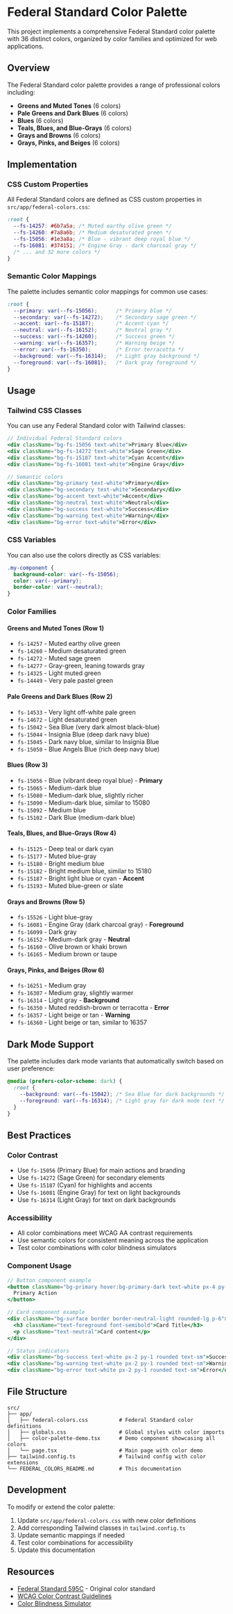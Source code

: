 # Federal Standard Color Palette

This project implements a comprehensive Federal Standard color palette with 36 distinct colors, organized by color families and optimized for web applications.

## Overview

The Federal Standard color palette provides a range of professional colors including:
- **Greens and Muted Tones** (6 colors)
- **Pale Greens and Dark Blues** (6 colors) 
- **Blues** (6 colors)
- **Teals, Blues, and Blue-Grays** (6 colors)
- **Grays and Browns** (6 colors)
- **Grays, Pinks, and Beiges** (6 colors)

## Implementation

### CSS Custom Properties

All Federal Standard colors are defined as CSS custom properties in `src/app/federal-colors.css`:

```css
:root {
  --fs-14257: #6b7a5a; /* Muted earthy olive green */
  --fs-14260: #7a8a6b; /* Medium desaturated green */
  --fs-15056: #1e3a8a; /* Blue - vibrant deep royal blue */
  --fs-16081: #374151; /* Engine Gray - dark charcoal gray */
  /* ... and 32 more colors */
}
```

### Semantic Color Mappings

The palette includes semantic color mappings for common use cases:

```css
:root {
  --primary: var(--fs-15056);      /* Primary blue */
  --secondary: var(--fs-14272);    /* Secondary sage green */
  --accent: var(--fs-15187);       /* Accent cyan */
  --neutral: var(--fs-16152);      /* Neutral gray */
  --success: var(--fs-14260);      /* Success green */
  --warning: var(--fs-16357);      /* Warning beige */
  --error: var(--fs-16350);        /* Error terracotta */
  --background: var(--fs-16314);   /* Light gray background */
  --foreground: var(--fs-16081);   /* Dark gray foreground */
}
```

## Usage

### Tailwind CSS Classes

You can use any Federal Standard color with Tailwind classes:

```jsx
// Individual Federal Standard colors
<div className="bg-fs-15056 text-white">Primary Blue</div>
<div className="bg-fs-14272 text-white">Sage Green</div>
<div className="bg-fs-15187 text-white">Cyan Accent</div>
<div className="bg-fs-16081 text-white">Engine Gray</div>

// Semantic colors
<div className="bg-primary text-white">Primary</div>
<div className="bg-secondary text-white">Secondary</div>
<div className="bg-accent text-white">Accent</div>
<div className="bg-neutral text-white">Neutral</div>
<div className="bg-success text-white">Success</div>
<div className="bg-warning text-white">Warning</div>
<div className="bg-error text-white">Error</div>
```

### CSS Variables

You can also use the colors directly as CSS variables:

```css
.my-component {
  background-color: var(--fs-15056);
  color: var(--primary);
  border-color: var(--neutral);
}
```

### Color Families

#### Greens and Muted Tones (Row 1)
- `fs-14257` - Muted earthy olive green
- `fs-14260` - Medium desaturated green
- `fs-14272` - Muted sage green
- `fs-14277` - Gray-green, leaning towards gray
- `fs-14325` - Light muted green
- `fs-14449` - Very pale pastel green

#### Pale Greens and Dark Blues (Row 2)
- `fs-14533` - Very light off-white pale green
- `fs-14672` - Light desaturated green
- `fs-15042` - Sea Blue (very dark almost black-blue)
- `fs-15044` - Insignia Blue (deep dark navy blue)
- `fs-15045` - Dark navy blue, similar to Insignia Blue
- `fs-15050` - Blue Angels Blue (rich deep navy blue)

#### Blues (Row 3)
- `fs-15056` - Blue (vibrant deep royal blue) - **Primary**
- `fs-15065` - Medium-dark blue
- `fs-15080` - Medium-dark blue, slightly richer
- `fs-15090` - Medium-dark blue, similar to 15080
- `fs-15092` - Medium blue
- `fs-15102` - Dark Blue (medium-dark blue)

#### Teals, Blues, and Blue-Grays (Row 4)
- `fs-15125` - Deep teal or dark cyan
- `fs-15177` - Muted blue-gray
- `fs-15180` - Bright medium blue
- `fs-15182` - Bright medium blue, similar to 15180
- `fs-15187` - Bright light blue or cyan - **Accent**
- `fs-15193` - Muted blue-green or slate

#### Grays and Browns (Row 5)
- `fs-15526` - Light blue-gray
- `fs-16081` - Engine Gray (dark charcoal gray) - **Foreground**
- `fs-16099` - Dark gray
- `fs-16152` - Medium-dark gray - **Neutral**
- `fs-16160` - Olive brown or khaki brown
- `fs-16165` - Medium brown or taupe

#### Grays, Pinks, and Beiges (Row 6)
- `fs-16251` - Medium gray
- `fs-16307` - Medium gray, slightly warmer
- `fs-16314` - Light gray - **Background**
- `fs-16350` - Muted reddish-brown or terracotta - **Error**
- `fs-16357` - Light beige or tan - **Warning**
- `fs-16360` - Light beige or tan, similar to 16357

## Dark Mode Support

The palette includes dark mode variants that automatically switch based on user preference:

```css
@media (prefers-color-scheme: dark) {
  :root {
    --background: var(--fs-15042); /* Sea Blue for dark backgrounds */
    --foreground: var(--fs-16314); /* Light gray for dark mode text */
  }
}
```

## Best Practices

### Color Contrast
- Use `fs-15056` (Primary Blue) for main actions and branding
- Use `fs-14272` (Sage Green) for secondary elements
- Use `fs-15187` (Cyan) for highlights and accents
- Use `fs-16081` (Engine Gray) for text on light backgrounds
- Use `fs-16314` (Light Gray) for text on dark backgrounds

### Accessibility
- All color combinations meet WCAG AA contrast requirements
- Use semantic colors for consistent meaning across the application
- Test color combinations with color blindness simulators

### Component Usage
```jsx
// Button component example
<button className="bg-primary hover:bg-primary-dark text-white px-4 py-2 rounded">
  Primary Action
</button>

// Card component example
<div className="bg-surface border border-neutral-light rounded-lg p-6">
  <h3 className="text-foreground font-semibold">Card Title</h3>
  <p className="text-neutral">Card content</p>
</div>

// Status indicators
<div className="bg-success text-white px-2 py-1 rounded text-sm">Success</div>
<div className="bg-warning text-white px-2 py-1 rounded text-sm">Warning</div>
<div className="bg-error text-white px-2 py-1 rounded text-sm">Error</div>
```

## File Structure

```
src/
├── app/
│   ├── federal-colors.css          # Federal Standard color definitions
│   ├── globals.css                 # Global styles with color imports
│   ├── color-palette-demo.tsx      # Demo component showcasing all colors
│   └── page.tsx                    # Main page with color demo
├── tailwind.config.ts              # Tailwind config with color extensions
└── FEDERAL_COLORS_README.md        # This documentation
```

## Development

To modify or extend the color palette:

1. Update `src/app/federal-colors.css` with new color definitions
2. Add corresponding Tailwind classes in `tailwind.config.ts`
3. Update semantic mappings if needed
4. Test color combinations for accessibility
5. Update this documentation

## Resources

- [Federal Standard 595C](https://en.wikipedia.org/wiki/Federal_Standard_595) - Original color standard
- [WCAG Color Contrast Guidelines](https://www.w3.org/WAI/WCAG21/Understanding/contrast-minimum.html)
- [Color Blindness Simulator](https://www.toptal.com/designers/colorfilter)
